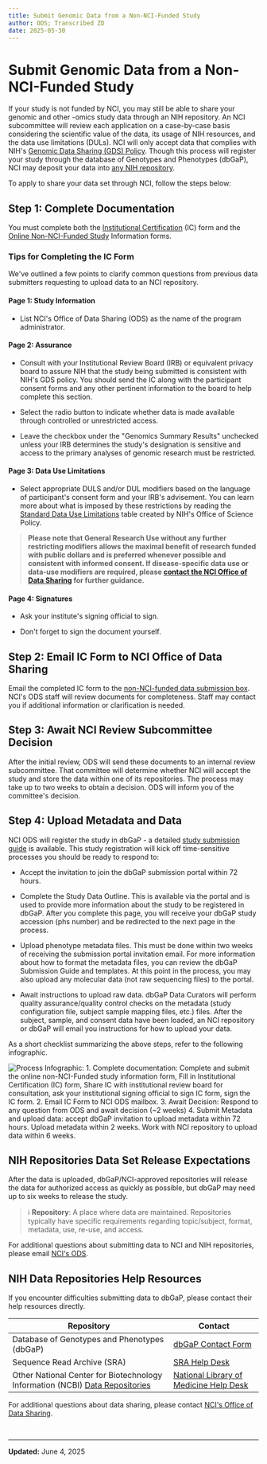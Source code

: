 ```yaml
---
title: Submit Genomic Data from a Non-NCI-Funded Study
author: ODS; Transcribed ZD
date: 2025-05-30
---
```


# Submit Genomic Data from a Non-NCI-Funded Study

If your study is not funded by NCI, you may still be able to share your genomic and other -omics study data through an NIH repository. An NCI subcommittee will review each application on a case-by-case basis considering the scientific value of the data, its usage of NIH resources, and the data use limitations (DULs). NCI will only accept data that complies with NIH's [Genomic Data Sharing (GDS) Policy](https://datascience.cancer.gov/data-sharing/genomic-data-sharing/about-the-genomic-data-sharing-policy). Though this process will register your study through the database of Genotypes and Phenotypes (dbGaP), NCI may deposit your data into [any NIH repository](https://www.nlm.nih.gov/NIHbmic/nih_data_sharing_repositories.html).

To apply to share your data set through NCI, follow the steps below:

## Step 1: Complete Documentation

You must complete both the [Institutional Certification](https://sharing.nih.gov/genomic-data-sharing-policy/institutional-certifications/completing-an-institutional-certification-form) (IC) form and the [Online Non-NCI-Funded Study](https://forms.office.com/Pages/ResponsePage.aspx?id=eHW3FHOX1UKFByUcotwrBjcbADvs4RxIobADe4cxh_ZURUxNNUUzU0NTWDdGR0dLWjdPSFg4SVRDUi4u) Information forms.

### **Tips for Completing the IC Form**

We've outlined a few points to clarify common questions from previous data submitters requesting to upload data to an NCI repository.

#### **Page 1: Study Information**

- List NCI's Office of Data Sharing (ODS) as the name of the program administrator.

#### **Page 2: Assurance**

- Consult with your Institutional Review Board (IRB) or equivalent privacy board to assure NIH that the study being submitted is consistent with NIH's GDS policy. You should send the IC along with the participant consent forms and any other pertinent information to the board to help complete this section.

- Select the radio button to indicate whether data is made available through controlled or unrestricted access.

- Leave the checkbox under the "Genomics Summary Results" unchecked unless your IRB determines the study's designation is sensitive and access to the primary analyses of genomic research must be restricted.

#### **Page 3: Data Use Limitations**

- Select appropriate DULS and/or DUL modifiers based on the language of participant's consent form and your IRB's advisement. You can learn more about what is imposed by these restrictions by reading the [Standard Data Use Limitations](https://sharing.nih.gov/genomic-data-sharing-policy/institutional-certifications/completing-an-institutional-certification-form#step-5) table created by NIH's Office of Science Policy.

> **Please note that General Research Use without any further restricting modifiers allows the maximal benefit of research funded with public dollars and is preferred whenever possible and consistent with informed consent. If disease-specific data use or data-use modifiers are required, please [contact the NCI Office of Data Sharing](mailto:NCIOfficeofDataSharing@mail.nih.gov) for further guidance.**

#### **Page 4: Signatures**

- Ask your institute's signing official to sign.

- Don't forget to sign the document yourself.

## Step 2: Email IC Form to NCI Office of Data Sharing

Email the completed IC form to the [non-NCI-funded data submission box](mailto:nonNCIsupportedGSA@mail.nih.gov). NCI's ODS staff will review documents for completeness. Staff may contact you if additional information or clarification is needed.

## Step 3: Await NCI Review Subcommittee Decision

After the initial review, ODS will send these documents to an internal review subcommittee. That committee will determine whether NCI will accept the study and store the data within one of its repositories. The process may take up to two weeks to obtain a decision. ODS will inform you of the committee's decision.

## Step 4: Upload Metadata and Data

NCI ODS will register the study in dbGaP - a detailed [study submission guide](https://www.ncbi.nlm.nih.gov/gap/docs/submissionguide/) is available. This study registration will kick off time-sensitive processes you should be ready to respond to:

- Accept the invitation to join the dbGaP submission portal within 72 hours.

- Complete the Study Data Outline. This is available via the portal and is used to provide more information about the study to be registered in dbGaP. After you complete this page, you will receive your dbGaP study accession (phs number) and be redirected to the next page in the process.

- Upload phenotype metadata files. This must be done within two weeks of receiving the submission portal invitation email. For more information about how to format the metadata files, you can review the dbGaP Submission Guide and templates. At this point in the process, you may also upload any molecular data (not raw sequencing files) to the portal.

- Await instructions to upload raw data. dbGaP Data Curators will perform quality assurance/quality control checks on the metadata (study configuration file, subject sample mapping files, etc.) files. After the subject, sample, and consent data have been loaded, an NCI repository or dbGaP will email you instructions for how to upload your data.

As a short checklist summarizing the above steps, refer to the following infographic.

![Process Infographic: 1. Complete documentation: Complete and submit the online non-NCI-Funded study information form, Fill in Institutional Certification (IC) form, Share IC with institutional review board for consultation, ask your institutional signing official to sign IC form, sign the IC form. 2. Email IC Form to NCI ODS mailbox. 3. Await Decision: Respond to any question from ODS and await decision (~2 weeks) 4. Submit Metadata and upload data: accept dbGaP invitation to upload metadata within 72 hours. Upload metadata within 2 weeks. Work with NCI repository to upload data within 6 weeks.](https://datascience.cancer.gov/sites/default/files/inline-images/NonNIHFundedResearchersInfographicV13.png "Submitting Non-NCI-Funded Genomic Data")

## NIH Repositories Data Set Release Expectations

After the data is uploaded, dbGaP/NCI-approved repositories will release the data for authorized access as quickly as possible, but dbGaP may need up to six weeks to release the study.
> &#8505; **Repository**: A place where data are maintained. Repositories typically have specific requirements regarding topic/subject, format, metadata, use, re-use, and access.

For additional questions about submitting data to NCI and NIH repositories, please email [NCI's ODS](mailto:NCIOfficeofDataSharing@mail.nih.gov).

## NIH Data Repositories Help Resources

If you encounter difficulties submitting data to dbGaP, please contact their help resources directly.

| Repository | Contact |
|------------|---------|
| Database of Genotypes and Phenotypes (dbGaP) | [dbGaP Contact Form](https://dbgap.ncbi.nlm.nih.gov/aa/wga.cgi?page=email&from=login) |
| Sequence Read Archive (SRA) | [SRA Help Desk](mailto:sra@ncbi.nlm.nih.gov) |
| Other National Center for Biotechnology Information (NCBI) [Data Repositories](https://support.nlm.nih.gov/support/create-case) | [National Library of Medicine Help Desk](https://support.nlm.nih.gov/support/create-case) |

For additional questions about data sharing, please contact [NCI's Office of Data Sharing](mailto:NCIOfficeofDataSharing@mail.nih.gov).

&nbsp;  

---

**Updated:** June 4, 2025
